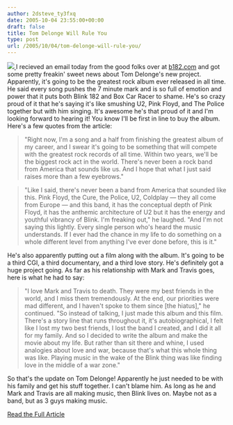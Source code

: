 ```yaml
---
author: 2dsteve_ty3fxq
date: 2005-10-04 23:55:00+00:00
draft: false
title: Tom Delonge Will Rule You
type: post
url: /2005/10/04/tom-delonge-will-rule-you/
---
```


[![](http://www.mtv.com/shared/media/news/images/d/Delonge_Tom/sq-delonge-mtvicon-sept04.jpg)
](http://www.mtv.com/shared/media/news/images/d/Delonge_Tom/sq-delonge-mtvicon-sept04.jpg)
I recieved an email today from the good folks over at [b182.com](http://www.b182.com/) and got some pretty freakin' sweet news about Tom Delonge's new project. Apparently, it's going to be the greatest rock album ever released in all time. He said every song pushes the 7 minute mark and is so full of emotion and power that it puts both Blink 182 and Box Car Racer to shame. He's so crazy proud of it that he's saying it's like smushing U2, Pink Floyd, and The Police together but with him singing. It's awesome he's that proud of it and I'm looking forward to hearing it! You know I'll be first in line to buy the album. Here's a few quotes from the article:



<blockquote>"Right now, I'm a song and a half from finishing the greatest album of my career, and I swear it's going to be something that will compete with the greatest rock records of all time. Within two years, we'll be the biggest rock act in the world. There's never been a rock band from America that sounds like us. And I hope that what I just said raises more than a few eyebrows."</blockquote>

<blockquote></blockquote>

<blockquote>"Like I said, there's never been a band from America that sounded like this. Pink Floyd, the Cure, the Police, U2, Coldplay — they all come from Europe — and this band, it has the conceptual depth of Pink Floyd, it has the anthemic architecture of U2 but it has the energy and youthful vibrancy of Blink. I'm freaking out," he laughed. "And I'm not saying this lightly. Every single person who's heard the music understands. If I ever had the chance in my life to do something on a whole different level from anything I've ever done before, this is it."</blockquote>


He's also apparently putting out a film along with the album. It's going to be a third CGI, a third documentary, and a third love story. He's definitely got a huge project going. As far as his relationship with Mark and Travis goes, here is what he had to say:



<blockquote>"I love Mark and Travis to death. They were my best friends in the world, and I miss them tremendously. At the end, our priorities were mad different, and I haven't spoke to them since [the hiatus]," he continued. "So instead of talking, I just made this album and this film. There's a story line that runs throughout it, it's autobiographical, I felt like I lost my two best friends, I lost the band I created, and I did it all for my family. And so I decided to write the album and make the movie about my life. But rather than sit there and whine, I used analogies about love and war, because that's what this whole thing was like. Playing music in the wake of the Blink thing was like finding love in the middle of a war zone."      </blockquote>



So that's the update on Tom Delonge! Apparently he just needed to be with his family and get his stuff together. I can't blame him. As long as he and Mark and Travis are all making music, then Blink lives on. Maybe not as a band, but as 3 guys making music.

[Read the Full Article
](http://www.mtv.com/news/articles/1510812/10032005/blink_182.jhtml)

